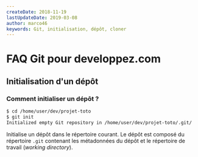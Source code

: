 ```yaml
---
createDate: 2018-11-19
lastUpdateDate: 2019-03-08
author: marco46
keywords: Git, initialisation, dépôt, cloner
---
```


# FAQ Git pour developpez.com

## Initialisation d'un dépôt

### Comment initialiser un dépôt ?

```bash
$ cd /home/user/dev/projet-toto
$ git init
Initialized empty Git repository in /home/user/dev/projet-toto/.git/
```

Initialise un dépôt dans le répertoire courant. Le dépôt est composé du répertoire `.git` contenant les métadonnées du dépôt et le répertoire de travail (*working directory*).
